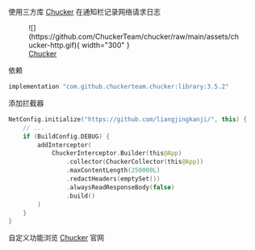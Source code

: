 使用三方库 [Chucker](https://github.com/ChuckerTeam/chucker) 在通知栏记录网络请求日志

<figure markdown>
  ![](https://github.com/ChuckerTeam/chucker/raw/main/assets/chucker-http.gif){ width="300" }
  <a href="https://github.com/ChuckerTeam/chucker" target="_blank"><figcaption>Chucker</figcaption></a>
</figure>

依赖

```groovy
implementation "com.github.chuckerteam.chucker:library:3.5.2"
```

添加拦截器

```kotlin
NetConfig.initialize("https://github.com/liangjingkanji/", this) {
    // ...
    if (BuildConfig.DEBUG) {
        addInterceptor(
            ChuckerInterceptor.Builder(this@App)
                .collector(ChuckerCollector(this@App))
                .maxContentLength(250000L)
                .redactHeaders(emptySet())
                .alwaysReadResponseBody(false)
                .build()
        )
    }
}
```

自定义功能浏览 [Chucker](https://github.com/ChuckerTeam/chucker) 官网
